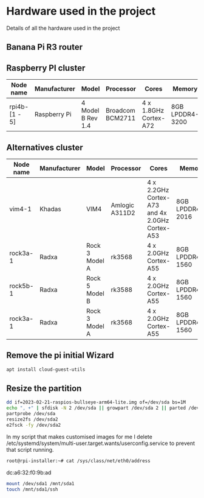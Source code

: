 # Hardware used in the project

Details of all the hardware used in the project

## Banana Pi R3 router

## Raspberry PI cluster

|Node name | Manufacturer | Model | Processor | Cores | Memory |
|----|----|----|----|----|----|
|rpi4b-[1 - 5] | Raspberry Pi| 4 Model B Rev 1.4| Broadcom BCM2711 | 4 x 1.8GHz Cortex-A72| 8GB LPDDR4-3200 |

## Alternatives cluster

|Node name | Manufacturer | Model | Processor | Cores | Memory |
|----|----|----|----|----|----|
| vim4-1 | Khadas | VIM4 | Amlogic A311D2 | 4 x 2.2GHz Cortex-A73 and 4x 2.0GHz Cortex-A53 | 8GB LPDDR4X-2016 |
| rock3a-1 | Radxa | Rock 3 Model A | rk3568 | 4 x 2.0GHz Cortex-A55 | 8GB LPDDR4-1560 |
| rock5b-1 | Radxa | Rock 5 Model B | rk3588 | 4 x 2.0GHz Cortex-A55 | 8GB LPDDR4-1560 |
| rock3a-1 | Radxa | Rock 3 Model A | rk3568 | 4 x 2.0GHz Cortex-A55 | 8GB LPDDR4-1560 |

## Remove the pi initial Wizard

```bash
apt install cloud-guest-utils
```

## Resize the partition

```bash
dd if=2023-02-21-raspios-bullseye-arm64-lite.img of=/dev/sda bs=1M
echo ", +" | sfdisk -N 2 /dev/sda || growpart /dev/sda 2 || parted /dev/sda resizepart 2 100%
partprobe /dev/sda
resize2fs /dev/sda2
e2fsck -fy /dev/sda2
```

In my script that makes customised images for me I delete /etc/systemd/system/multi-user.target.wants/userconfig.service to prevent that script running.

```bash
root@rpi-installer:~# cat /sys/class/net/eth0/address
```

dc:a6:32:f0:9b:ad

```bash
mount /dev/sda1 /mnt/sda1
touch /mnt/sda1/ssh
```
